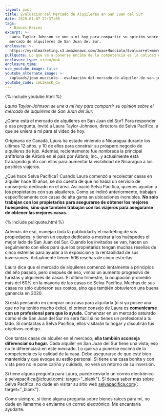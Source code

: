 ```yaml
---
layout: post
title: Evaluacion del Mercado de Alquileres en San Juan del Sur
date: 2020-01-07 22:37:00
tags:
  - Bienes Raíces
excerpt: >-
  Laura Taylor-Johnson se une a mí hoy para compartir su opinión sobre el
  mercado de alquileres de San Juan del Sur.
enclosure: >-
  https://vyralmarketing.s3.amazonaws.com/Joao+Mucciolo/Evaluar+el+mercado+de+alquiler+en+San+Juan+del+Sur.mp4
pullquote: Lo que va a ponerse encima de la competencia es la calidad de la casa.
enclosure_type: video/mp4
enclosure_time:
use_youtube_image: false
youtube_alternate_image: >-
  /uploads/joao-mucciolo---evaluación-del-mercado-de-alquiler-de-san-juan-del-sur-youtube.jpg
youtube_code: cmL3kmsK_Cw
---
```


{% include youtube.html %}

*Laura Taylor-Johnson se une a m&iacute; hoy para compartir su opini&oacute;n sobre el mercado de alquileres de San Juan del Sur.*

&iquest;C&oacute;mo est&aacute; el mercado de alquileres en San Juan del Sur? Para responder a esa pregunta, invit&eacute; a Laura Taylor-Johnson, directora de Selva Pacifica, a que se uniera a m&iacute; para el video de hoy.

Originaria de Canad&aacute;, Laura ha estado viniendo a Nicaragua durante los ultimos 12 a&ntilde;os, y 10 de ellos para construir su pr&oacute;spero negocio de alquileres de lujo. Adem&aacute;s, recientemente fue nombrada la principal anfitriona de Airbnb en el pa&iacute;s por Airbnb, Inc., y actualmente est&aacute; trabajando junto con ellos para aumentar la visibilidad de Nicaragua a los posibles viajeros.

&iquest;Qu&eacute; hace Selva Pacifica? Cuando Laura comenz&oacute; a recolectar casas en alquiler hace 10 a&ntilde;os, se dio cuenta de que no hab&iacute;a un servicio de conserjer&iacute;a dedicado en el &aacute;rea. As&iacute; naci&oacute; Selva Pacifica, quienes ayudan a los propietarios con sus alquileres. Como se indic&oacute; anteriormente, trabajan espec&iacute;ficamente con casas de alta gama en ubicaciones incre&iacute;bles.&nbsp;**No solo trabajan con los propietarios para asegurarse de obtener los mejores hu&eacute;spedes, sino que tambi&eacute;n trabajan con los viajeros para asegurarse de obtener las mejores casas.**

{% include pullquote.html %}

Adem&aacute;s de eso, manejan toda la publicidad y el marketing de sus propiedades, y tienen un equipo dedicado a mostrar a los hu&eacute;spedes el mejor lado de San Juan del Sur. Cuando los invitados se van, hacen un seguimiento con ellos para que los propietarios tengan muchas rese&ntilde;as de cinco estrellas para ayudar a la exposici&oacute;n y la rentabilidad de sus inversiones. Actualmente tienen 506 rese&ntilde;as de cinco estrellas.

Laura dice que el mercado de alquileres comenz&oacute; lentamente a principios del a&ntilde;o pasado, pero despu&eacute;s de eso, vimos un aumento progresivo de turistas y alquileres de casas. El &uacute;ltimo trimestre, la ocupaci&oacute;n promedi&oacute; m&aacute;s del 60% en la mayor&iacute;a de las casas de Selva Pacifica. Muchas de sus casas no solo cubrieron sus costos, sino que tambi&eacute;n obtuvieron una buena ganancia en 2020.

Si est&aacute; pensando en comprar una casa para alquilarla (o si ya posee una que no ha tenido mucho &eacute;xito), el primer consejo de Laura es&nbsp;**comunicarse con un profesional para que lo ayude.**&nbsp;Comenzar en un mercado saturado como el de San Juan del Sur no ser&aacute; f&aacute;cil si no tienes un profesional a tu lado. Si contactas a Selva Pacifica, ellos visitar&aacute;n tu hogar y discutir&aacute;n tus objetivos contigo.

Con tantas casas de alquiler en el mercado,&nbsp;**ella tambi&eacute;n aconseja diferenciar su hogar.**&nbsp;Cada alquiler en San Juan del Sur tiene una vista; eso no te diferenciar&aacute; en este mercado. Lo que va a ponerse encima de la competencia es la calidad de la casa. Debe asegurarse de que est&eacute; bien mantenida y que evoque su estilo personal. Si tiene una casa bonita y con vista pero no le pone cari&ntilde;o y cuidado, no ver&aacute; un retorno de su inversi&oacute;n.

Si tiene alguna pregunta para Laura, puede enviarle un correo electr&oacute;nico a&nbsp;[selvapacifica@icloud.com](mailto:selvapacifica@icloud.com){: target="_blank"}. Si desea saber m&aacute;s sobre Selva Pacifica, no dude en visitar su sitio web&nbsp;[selvapacifica.com](http://selvapacifica.com/){: target="_blank"}.

Como siempre, si tiene alguna pregunta sobre bienes ra&iacute;ces para m&iacute;, no dude en llamarme o enviarme un correo electr&oacute;nico. Me encantar&iacute;a ayudarte.

&nbsp;